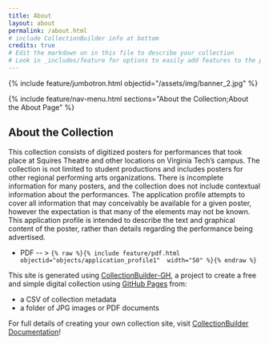 ```yaml
---
title: About
layout: about
permalink: /about.html
# include CollectionBuilder info at bottom
credits: true
# Edit the markdown on in this file to describe your collection
# Look in _includes/feature for options to easily add features to the page
---
```


{% include feature/jumbotron.html objectid="/assets/img/banner_2.jpg" %}

{% include feature/nav-menu.html sections="About the Collection;About the About Page" %}

## About the Collection

  This collection consists of digitized posters for performances that took place at Squires Theatre and other locations on Virginia Tech’s campus. The collection is not limited to student productions and includes posters for other regional performing arts organizations. There is incomplete information for many posters, and the collection does not include contextual information about the performances. The application profile attempts to cover all information that may conceivably be available for a given poster, however the expectation is that many of the elements may not be known. This application profile is intended to describe the text and graphical content of the poster, rather than details regarding the performance being advertised.

- PDF -- > `{% raw %}{% include feature/pdf.html objectid="objects/application_profile1"  width="50" %}{% endraw %}`

This site is generated using [CollectionBuilder-GH](https://collectionbuilding.github.io/gh/), a project to create a free and simple digital collection using [GitHub Pages](https://pages.github.com/) from: 

- a CSV of collection metadata
- a folder of JPG images or PDF documents

For full details of creating your own collection site, visit [CollectionBuilder Documentation](https://collectionbuilder.github.io/cb-docs/)!

